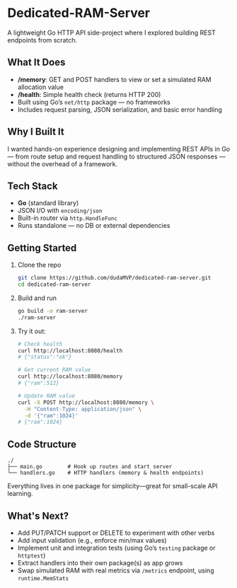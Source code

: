 # Dedicated-RAM-Server

A lightweight Go HTTP API side-project where I explored building REST endpoints from scratch.

## What It Does

- **/memory**: GET and POST handlers to view or set a simulated RAM allocation value  
- **/health**: Simple health check (returns HTTP 200)  
- Built using Go’s `net/http` package — no frameworks  
- Includes request parsing, JSON serialization, and basic error handling

## Why I Built It

I wanted hands-on experience designing and implementing REST APIs in Go — from route setup and request handling to structured JSON responses — without the overhead of a framework.

## Tech Stack

- **Go** (standard library)
- JSON I/O with `encoding/json`
- Built-in router via `http.HandleFunc`
- Runs standalone — no DB or external dependencies

## Getting Started

1. Clone the repo  
   ```bash
   git clone https://github.com/dudaMVP/dedicated-ram-server.git
   cd dedicated-ram-server
   ```

2. Build and run  
   ```bash
   go build -o ram-server
   ./ram-server
   ```

3. Try it out:
   ```bash
   # Check health
   curl http://localhost:8080/health
   # {"status":"ok"}

   # Get current RAM value
   curl http://localhost:8080/memory
   # {"ram":512}

   # Update RAM value
   curl -X POST http://localhost:8080/memory \
     -H "Content-Type: application/json" \
     -d '{"ram":1024}'
   # {"ram":1024}
   ```

## Code Structure

```
./
├── main.go        # Hook up routes and start server
└── handlers.go    # HTTP handlers (memory & health endpoints)
```

Everything lives in one package for simplicity—great for small-scale API learning.

## What's Next?

- Add PUT/PATCH support or DELETE to experiment with other verbs  
- Add input validation (e.g., enforce min/max values)  
- Implement unit and integration tests (using Go’s `testing` package or `httptest`)  
- Extract handlers into their own package(s) as app grows  
- Swap simulated RAM with real metrics via `/metrics` endpoint, using `runtime.MemStats`
